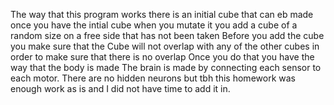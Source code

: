 The way that this program works there is an initial cube that can eb made
once you have the intial cube when you mutate it you add a cube of  a random size on a free side that has not been taken
Before you add the cube you make sure that the Cube will not overlap with any of the other cubes in order to make sure that there is no overlap
Once you do that you have the way that the body is made
The brain is made by connecting each sensor to each motor. There are no hidden neurons but tbh this homework was enough work as is and I did not have time to add it in. 